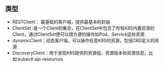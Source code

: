 ## 类型

- RESTClient： 最基础的客户端，提供最基本的封装
- ClientSet :是一个Client的集合，在ClientSet中包含了所有K8S内置资源的Client，通过ClientSet便可以很方便的操作如Pod、Service这些资源
- dynamicClient：动态客户端，可以操作任意K8S的资源，包括CRD定义的资源
- DiscoveryClient：用于发现K8S提供的资源组、资源版本和资源信息，比如:kubectl api-resources









